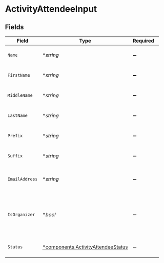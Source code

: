 # ActivityAttendeeInput


## Fields

| Field                                                                                   | Type                                                                                    | Required                                                                                | Description                                                                             | Example                                                                                 |
| --------------------------------------------------------------------------------------- | --------------------------------------------------------------------------------------- | --------------------------------------------------------------------------------------- | --------------------------------------------------------------------------------------- | --------------------------------------------------------------------------------------- |
| `Name`                                                                                  | **string*                                                                               | :heavy_minus_sign:                                                                      | Full name of the attendee                                                               | Elon Musk                                                                               |
| `FirstName`                                                                             | **string*                                                                               | :heavy_minus_sign:                                                                      | First name of the attendee                                                              | Elon                                                                                    |
| `MiddleName`                                                                            | **string*                                                                               | :heavy_minus_sign:                                                                      | Middle name of the attendee                                                             | D.                                                                                      |
| `LastName`                                                                              | **string*                                                                               | :heavy_minus_sign:                                                                      | Last name of the attendee                                                               | Musk                                                                                    |
| `Prefix`                                                                                | **string*                                                                               | :heavy_minus_sign:                                                                      | Prefix of the attendee                                                                  | Mr.                                                                                     |
| `Suffix`                                                                                | **string*                                                                               | :heavy_minus_sign:                                                                      | Suffix of the attendee                                                                  | PhD                                                                                     |
| `EmailAddress`                                                                          | **string*                                                                               | :heavy_minus_sign:                                                                      | Email address of the attendee                                                           | elon@musk.com                                                                           |
| `IsOrganizer`                                                                           | **bool*                                                                                 | :heavy_minus_sign:                                                                      | Whether the attendee is the organizer of the activity                                   | true                                                                                    |
| `Status`                                                                                | [*components.ActivityAttendeeStatus](../../models/components/activityattendeestatus.md) | :heavy_minus_sign:                                                                      | Status of the attendee                                                                  | accepted                                                                                |